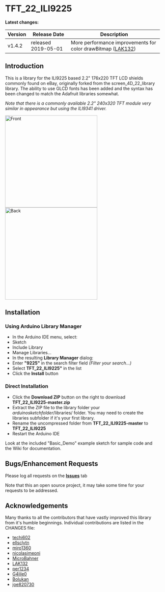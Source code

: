 TFT_22_ILI9225
==============

**Latest changes:**

Version | Release Date | Description
------- | ------------ | -----------
v1.4.2 | released 2019-05-01 | More performance improvements for color drawBitmap ([LAK132](https://github.com/LAK132))

## Introduction

This is a library for the ILI9225 based 2.2" 176x220 TFT LCD shields commonly found on eBay, originally forked from the screen_4D_22_library library. The ability to use GLCD fonts has been added and the syntax has been changed to match the Adafruit libraries somewhat.

*Note that there is a commonly available 2.2" 240x320 TFT module very similar in appearance but using the
ILI9341 driver.*

<img src="https://raw.githubusercontent.com/Nkawu/TFT_22_ILI9225/master/images/ILI9225_TFT_front.jpg" alt="Front" width="300">
<img src="https://raw.githubusercontent.com/Nkawu/TFT_22_ILI9225/master/images/ILI9225_TFT_back.jpg" alt="Back" width="300">

## Installation

### Using Arduino Library Manager

* In the Arduino IDE menu, select:
* Sketch
* Include Library
* Manage Libraries...
* In the resulting **Library Manager** dialog:
* Enter **"9225"** in the search filter field *(Filter your search...)*
* Select **TFT_22_ILI9225"** in the list
* Click the **Install** button

### Direct Installation

* Click the **Download ZIP** button on the right to download **TFT_22_ILI9225-master.zip**
* Extract the ZIP file to the library folder your *arduinosketchfolder*/libraries/ folder. You may need to create the libraries subfolder if it's your first library.
* Rename the uncompressed folder from **TFT_22_ILI9225-master** to **TFT_22_ILI9225**
* Restart the Arduino IDE

Look at the included "Basic_Demo" example sketch for sample code and the Wiki for documentation.

## Bugs/Enhancement Requests

Please log all requests on the **[Issues](https://github.com/Nkawu/TFT_22_ILI9225/issues)** tab

Note that this an open source project, it may take some time for your requests to be addressed.

## Acknowledgements

Many thanks to all the contributors that have vastly improved this library from it's humble beginnings. Individual contributions are listed in the CHANGES file:

* [techi602](https://github.com/techi602)
* [ellsclytn](https://github.com/ellsclytn)
* [miro1360](https://github.com/miro1360)
* [nicolasimeoni](https://github.com/nicolasimeoni)
* [MicroBahner](https://github.com/MicroBahner)
* [LAK132](https://github.com/LAK132)
* [per1234](https://github.com/per1234)
* [G4lile0](https://github.com/G4lile0)
* [Bolukan](https://github.com/Bolukan)
* [joe820730](https://github.com/joe820730)
